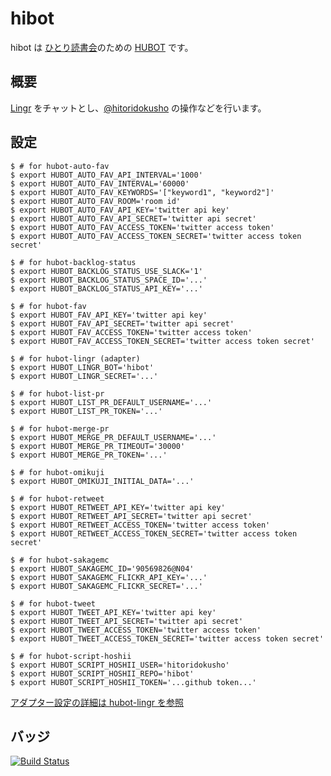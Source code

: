 # hibot

hibot は [ひとり読書会][hitoridokusho]のための [HUBOT][github/hubot] です。

## 概要

[Lingr][lingr] をチャットとし、[@hitoridokusho][@hitoridokusho] の操作などを行います。

## 設定

    $ # for hubot-auto-fav
    $ export HUBOT_AUTO_FAV_API_INTERVAL='1000'
    $ export HUBOT_AUTO_FAV_INTERVAL='60000'
    $ export HUBOT_AUTO_FAV_KEYWORDS='["keyword1", "keyword2"]'
    $ export HUBOT_AUTO_FAV_ROOM='room id'
    $ export HUBOT_AUTO_FAV_API_KEY='twitter api key'
    $ export HUBOT_AUTO_FAV_API_SECRET='twitter api secret'
    $ export HUBOT_AUTO_FAV_ACCESS_TOKEN='twitter access token'
    $ export HUBOT_AUTO_FAV_ACCESS_TOKEN_SECRET='twitter access token secret'

    $ # for hubot-backlog-status
    $ export HUBOT_BACKLOG_STATUS_USE_SLACK='1'
    $ export HUBOT_BACKLOG_STATUS_SPACE_ID='...'
    $ export HUBOT_BACKLOG_STATUS_API_KEY='...'

    $ # for hubot-fav
    $ export HUBOT_FAV_API_KEY='twitter api key'
    $ export HUBOT_FAV_API_SECRET='twitter api secret'
    $ export HUBOT_FAV_ACCESS_TOKEN='twitter access token'
    $ export HUBOT_FAV_ACCESS_TOKEN_SECRET='twitter access token secret'

    $ # for hubot-lingr (adapter)
    $ export HUBOT_LINGR_BOT='hibot'
    $ export HUBOT_LINGR_SECRET='...'

    $ # for hubot-list-pr
    $ export HUBOT_LIST_PR_DEFAULT_USERNAME='...'
    $ export HUBOT_LIST_PR_TOKEN='...'

    $ # for hubot-merge-pr
    $ export HUBOT_MERGE_PR_DEFAULT_USERNAME='...'
    $ export HUBOT_MERGE_PR_TIMEOUT='30000'
    $ export HUBOT_MERGE_PR_TOKEN='...'

    $ # for hubot-omikuji
    $ export HUBOT_OMIKUJI_INITIAL_DATA='...'

    $ # for hubot-retweet
    $ export HUBOT_RETWEET_API_KEY='twitter api key'
    $ export HUBOT_RETWEET_API_SECRET='twitter api secret'
    $ export HUBOT_RETWEET_ACCESS_TOKEN='twitter access token'
    $ export HUBOT_RETWEET_ACCESS_TOKEN_SECRET='twitter access token secret'

    $ # for hubot-sakagemc
    $ export HUBOT_SAKAGEMC_ID='90569826@N04'
    $ export HUBOT_SAKAGEMC_FLICKR_API_KEY='...'
    $ export HUBOT_SAKAGEMC_FLICKR_SECRET='...'

    $ # for hubot-tweet
    $ export HUBOT_TWEET_API_KEY='twitter api key'
    $ export HUBOT_TWEET_API_SECRET='twitter api secret'
    $ export HUBOT_TWEET_ACCESS_TOKEN='twitter access token'
    $ export HUBOT_TWEET_ACCESS_TOKEN_SECRET='twitter access token secret'

    $ # for hubot-script-hoshii
    $ export HUBOT_SCRIPT_HOSHII_USER='hitoridokusho'
    $ export HUBOT_SCRIPT_HOSHII_REPO='hibot'
    $ export HUBOT_SCRIPT_HOSHII_TOKEN='...github token...'


[アダプター設定の詳細は hubot-lingr を参照][miyagawa/hubot-lingr]

## バッジ

[![Build Status][travis-badge]][travis]

[travis]: https://travis-ci.org/hitoridokusho/hibot
[travis-badge]: https://travis-ci.org/hitoridokusho/hibot.svg?branch=master
[hitoridokusho]: http://hitoridokusho.doorkeeper.jp/
[@hitoridokusho]: https://twitter.com/hitoridokusho
[lingr]: http://lingr.com/
[github/hubot]: https://github.com/github/hubot
[miyagawa/hubot-lingr]: https://github.com/miyagawa/hubot-lingr
